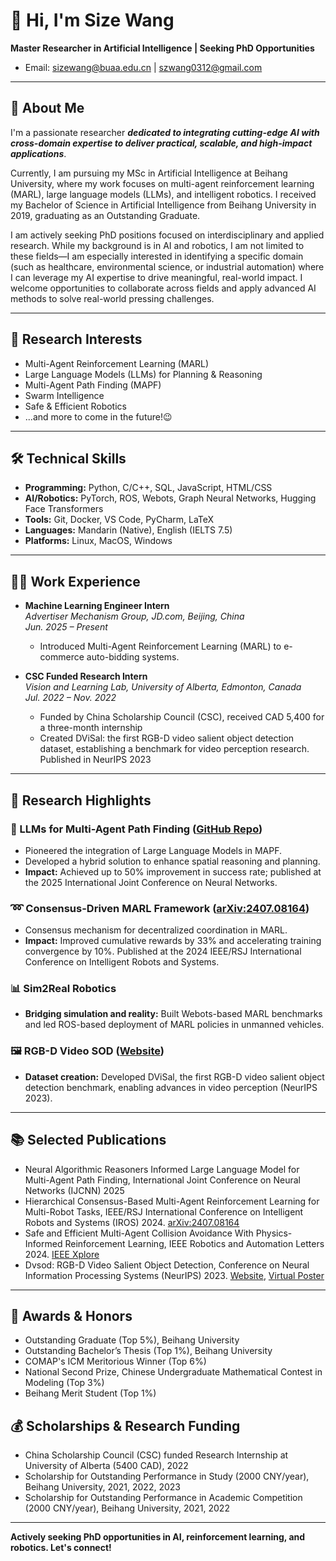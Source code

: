 # 👋 Hi, I'm Size Wang

**Master Researcher in Artificial Intelligence | Seeking PhD Opportunities**

- Email: sizewang@buaa.edu.cn | szwang0312@gmail.com


---

## 🚀 About Me

I'm a passionate researcher **_dedicated to integrating cutting-edge AI with cross-domain expertise to deliver practical, scalable, and high-impact applications_**. 

Currently, I am pursuing my MSc in Artificial Intelligence at Beihang University, where my work focuses on multi-agent reinforcement learning (MARL), large language models (LLMs), and intelligent robotics. I received my Bachelor of Science in Artificial Intelligence from Beihang University in 2019, graduating as an Outstanding Graduate.

I am actively seeking PhD positions focused on interdisciplinary and applied research. While my background is in AI and robotics, I am not limited to these fields—I am especially interested in identifying a specific domain (such as healthcare, environmental science, or industrial automation) where I can leverage my AI expertise to drive meaningful, real-world impact. I welcome opportunities to collaborate across fields and apply advanced AI methods to solve real-world pressing challenges.

---

## 🧠 Research Interests

- Multi-Agent Reinforcement Learning (MARL)
- Large Language Models (LLMs) for Planning & Reasoning
- Multi-Agent Path Finding (MAPF)
- Swarm Intelligence
- Safe & Efficient Robotics
- ...and more to come in the future!😉

---

## 🛠️ Technical Skills

- **Programming:** Python, C/C++, SQL, JavaScript, HTML/CSS
- **AI/Robotics:** PyTorch, ROS, Webots, Graph Neural Networks, Hugging Face Transformers
- **Tools:** Git, Docker, VS Code, PyCharm, LaTeX
- **Languages:** Mandarin (Native), English (IELTS 7.5)
- **Platforms:** Linux, MacOS, Windows

---

## 👩‍💻 Work Experience

- **Machine Learning Engineer Intern**  
  *Advertiser Mechanism Group, JD.com, Beijing, China*  
  *Jun. 2025 – Present*  
  - Introduced Multi-Agent Reinforcement Learning (MARL) to e-commerce auto-bidding systems.
  
- **CSC Funded Research Intern**  
  *Vision and Learning Lab, University of Alberta, Edmonton, Canada*  
  *Jul. 2022 – Nov. 2022*  
  - Funded by China Scholarship Council (CSC), received CAD 5,400 for a three-month internship
  - Created DViSal: the first RGB-D video salient object detection dataset, establishing a benchmark for video perception research. Published in NeurIPS 2023

---

## 🔬 Research Highlights

### 🤖 LLMs for Multi-Agent Path Finding ([GitHub Repo](https://github.com/fpgod/LLM-NAR))
- Pioneered the integration of Large Language Models in MAPF.
- Developed a hybrid solution to enhance spatial reasoning and planning.
- **Impact:** Achieved up to 50% improvement in success rate; published at the 2025 International Joint Conference on Neural Networks.

### ➿ Consensus-Driven MARL Framework ([arXiv:2407.08164](https://arxiv.org/abs/2407.08164))
- Consensus mechanism for decentralized coordination in MARL.
- **Impact:** Improved cumulative rewards by 33% and accelerating training convergence by 10%. Published at the 2024 IEEE/RSJ International Conference on Intelligent Robots and Systems.

### 📊 Sim2Real Robotics
- **Bridging simulation and reality:** Built Webots-based MARL benchmarks and led ROS-based deployment of MARL policies in unmanned vehicles.

### 🖼️ RGB-D Video SOD ([Website](https://dvsod.github.io/))
- **Dataset creation:** Developed DViSal, the first RGB-D video salient object detection benchmark, enabling advances in video perception (NeurIPS 2023).

---

## 📚 Selected Publications

- Neural Algorithmic Reasoners Informed Large Language Model for Multi-Agent Path Finding, International Joint Conference on Neural Networks (IJCNN) 2025
- Hierarchical Consensus-Based Multi-Agent Reinforcement Learning for Multi-Robot Tasks, IEEE/RSJ International Conference on Intelligent Robots and Systems (IROS) 2024. [arXiv:2407.08164](https://arxiv.org/abs/2407.08164)
- Safe and Efficient Multi-Agent Collision Avoidance With Physics-Informed Reinforcement Learning, IEEE Robotics and Automation Letters 2024. [IEEE Xplore](https://ieeexplore.ieee.org/document/10737374)
- Dvsod: RGB-D Video Salient Object Detection, Conference on Neural Information Processing Systems (NeurIPS) 2023. [Website](https://dvsod.github.io/), [Virtual Poster](https://neurips.cc/virtual/2023/poster/73637)

---

## 🏅 Awards & Honors

- Outstanding Graduate (Top 5%), Beihang University
- Outstanding Bachelor’s Thesis (Top 1%), Beihang University
- COMAP's ICM Meritorious Winner (Top 6%)
- National Second Prize, Chinese Undergraduate Mathematical Contest in Modeling (Top 3%)
- Beihang Merit Student (Top 1%)

## 💰 Scholarships & Research Funding
- China Scholarship Council (CSC) funded Research Internship at University of Alberta (5400 CAD), 2022
- Scholarship for Outstanding Performance in Study (2000 CNY/year), Beihang University, 2021, 2022, 2023
- Scholarship for Outstanding Performance in Academic Competition (2000 CNY/year), Beihang University, 2021, 2022

---


**Actively seeking PhD opportunities in AI, reinforcement learning, and robotics. Let's connect!**

